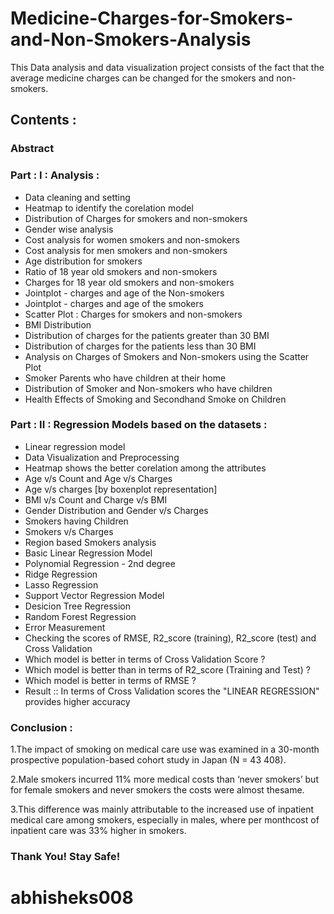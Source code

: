 # Medicine-Charges-for-Smokers-and-Non-Smokers-Analysis
This Data analysis and data visualization project consists of the fact that the average medicine charges can be changed for the smokers and non-smokers.

## Contents :

### Abstract
### Part : I : Analysis :
  - Data cleaning and setting
  - Heatmap to identify the corelation model
  - Distribution of Charges for smokers and non-smokers
  - Gender wise analysis
  - Cost analysis for women smokers and non-smokers
  - Cost analysis for men smokers and non-smokers
  - Age distribution for smokers
  - Ratio of 18 year old smokers and non-smokers
  - Charges for 18 year old smokers and non-smokers
  - Jointplot - charges and age of the Non-smokers
  - Jointplot - charges and age of the smokers
  - Scatter Plot : Charges for smokers and non-smokers
  - BMI Distribution
  - Distribution of charges for the patients greater than 30 BMI
  - Distribution of charges for the patients less than 30 BMI
  - Analysis on Charges of Smokers and Non-smokers using the Scatter Plot
  - Smoker Parents who have children at their home
  - Distribution of Smoker and Non-smokers who have children
  - Health Effects of Smoking and Secondhand Smoke on Children 
  
### Part : II : Regression Models based on the datasets :
  - Linear regression model
  - Data Visualization and Preprocessing
  - Heatmap shows the better corelation among the attributes
  - Age v/s Count and Age v/s Charges
  - Age v/s charges [by boxenplot representation]
  - BMI v/s Count and Charge v/s BMI
  - Gender Distribution and Gender v/s Charges
  - Smokers having Children
  - Smokers v/s Charges
  - Region based Smokers analysis
  - Basic Linear Regression Model
  - Polynomial Regression - 2nd degree
  - Ridge Regression
  - Lasso Regression
  - Support Vector Regression Model
  - Desicion Tree Regression
  - Random Forest Regression
  - Error Measurement
  - Checking the scores of RMSE, R2_score (training), R2_score (test) and Cross Validation
  - Which model is better in terms of Cross Validation Score ?
  - Which model is better than in terms of R2_score (Training and Test) ?
  - Which model is better in terms of RMSE ?
  - Result :: In terms of Cross Validation scores the "LINEAR REGRESSION" provides higher accuracy
  
### Conclusion :
1.The impact of smoking on medical care use was examined in a 30-month prospective population-based cohort study in Japan (N = 43 408).

2.Male smokers incurred 11% more medical costs than ‘never smokers’ but for female smokers and never smokers the costs were almost thesame.

3.This difference was mainly attributable to the increased use of inpatient medical care among smokers, especially in males, where per monthcost of inpatient care was 33% higher in smokers.

### Thank You! Stay Safe!

# abhisheks008
  
  
  
  
  
  
  
